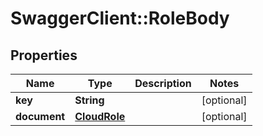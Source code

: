 # SwaggerClient::RoleBody

## Properties
Name | Type | Description | Notes
------------ | ------------- | ------------- | -------------
**key** | **String** |  | [optional] 
**document** | [**CloudRole**](CloudRole.md) |  | [optional] 


